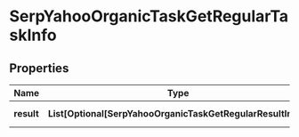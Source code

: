 # SerpYahooOrganicTaskGetRegularTaskInfo


## Properties

| Name | Type | Description | Notes |
|------------ | ------------- | ------------- | -------------|
**result** | **List[Optional[SerpYahooOrganicTaskGetRegularResultInfo]]** | array of results |[optional]|